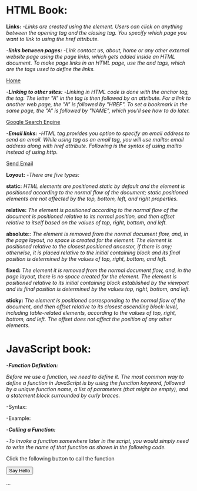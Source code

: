 # HTML Book:

 **Links:**
-*Links are created using the <a> element. Users can click on anything between the opening <a> tag and the closing </a> tag. You specify
  which page you want to link to using the href attribute.*

-***links between pages:***
-*Link contact us, about, home or any other external website page using the page links, which gets added inside an HTML document. To   make page links in an HTML page, use the <a> and </a> tags, which are the tags used to define the links.*

<a href="" class="items">Home</a></li>

-***Linking to other sites:***
-*Linking in HTML code is done with the anchor tag, the <A> tag. The letter "A" in the tag is then followed by an attribute. For a link to another web page, the "A" is followed by "HREF". To set a bookmark in the same page, the "A" is followed by "NAME", which you'll see how to do later.*

 <A HREF = "http://www.google.com/">Google Search Engine</A>

-***Email links:***
-*HTML <a> tag provides you option to specify an email address to send an email. While using <a> tag as an email tag, you will use mailto: email address along with href attribute. Following is the syntax of using mailto instead of using http.*

<a href = "mailto: abc@example.com">Send Email</a>



**Loyout:**
-*There are five types:*

**static:**
*HTML elements are positioned static by default and the element is positioned according to the normal flow of the document; static positioned elements are not affected by the top, bottom, left, and right properties.*


**relative:**
*The element is positioned according to the normal flow of the document is positioned relative to its normal position, and then offset relative to itself based on the values of top, right, bottom, and left.*

**absolute:**:
*The element is removed from the normal document flow, and, in the page layout, no space is created for the element. The element is positioned relative to the closest positioned ancestor, if there is any; otherwise, it is placed relative to the initial containing block and its final position is determined by the values of top, right, bottom, and left.*

**fixed:**
*The element it is removed from the normal document flow, and, in the page layout, there is no space created for the element. The element is positioned relative to its initial containing block established by the viewport and its final position is determined by the values top, right, bottom, and left.*

**sticky:**
*The element is positioned corresponding to the normal flow of the document, and then offset relative to its closest ascending block-level, including table-related elements, according to the values of top, right, bottom, and left. The offset does not affect the position of any other elements.*





# JavaScript book:

-***Function Definition:***

*Before we use a function, we need to define it. The most common way to define a function in JavaScript is by using the function keyword, followed by a unique function name, a list of parameters (that might be empty), and a statement block surrounded by curly braces.*

-Syntax:

<script type = "text/javascript">
   <!--
      function functionname(parameter-list) {
         statements
      }
   //-->
</script>


-Example:

<script type = "text/javascript">
   <!--
      function sayHello() {
         alert("Hello there");
      }
   //-->
</script>


-***Calling a Function:***

-*To invoke a function somewhere later in the script, you would simply need to write the name of that function as shown in the following code.*

<html>
   <head>   
      <script type = "text/javascript">
         function sayHello() {
            document.write ("Hello there!");
         }
      </script>
      
   </head>
   
   <body>
      <p>Click the following button to call the function</p>      
      <form>
         <input type = "button" onclick = "sayHello()" value = "Say Hello">
      </form>  …